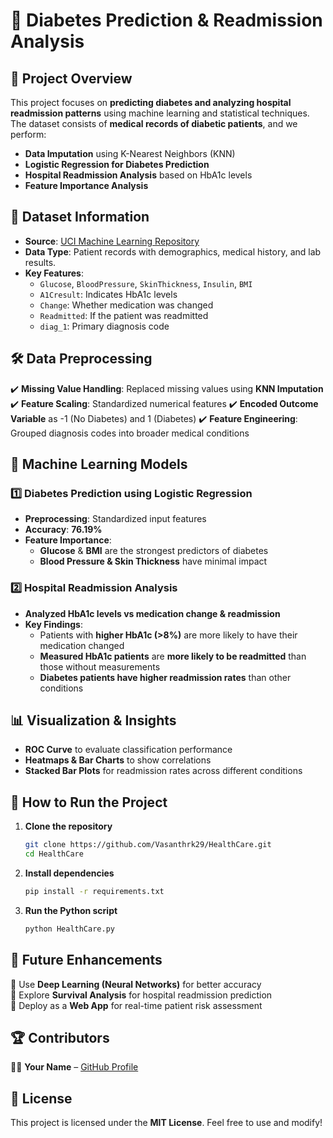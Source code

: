 # 🏥 Diabetes Prediction & Readmission Analysis

## 📌 Project Overview
This project focuses on **predicting diabetes and analyzing hospital readmission patterns** using machine learning and statistical techniques. The dataset consists of **medical records of diabetic patients**, and we perform:
- **Data Imputation** using K-Nearest Neighbors (KNN)
- **Logistic Regression for Diabetes Prediction**
- **Hospital Readmission Analysis** based on HbA1c levels
- **Feature Importance Analysis**

## 📂 Dataset Information
- **Source**: [UCI Machine Learning Repository](https://archive.ics.uci.edu/ml/machine-learning-databases/00296/dataset_diabetes.zip)
- **Data Type**: Patient records with demographics, medical history, and lab results.
- **Key Features**:
  - `Glucose`, `BloodPressure`, `SkinThickness`, `Insulin`, `BMI`
  - `A1Cresult`: Indicates HbA1c levels
  - `Change`: Whether medication was changed
  - `Readmitted`: If the patient was readmitted
  - `diag_1`: Primary diagnosis code

## 🛠️ Data Preprocessing
✔️ **Missing Value Handling**: Replaced missing values using **KNN Imputation**
✔️ **Feature Scaling**: Standardized numerical features
✔️ **Encoded Outcome Variable** as -1 (No Diabetes) and 1 (Diabetes)
✔️ **Feature Engineering**: Grouped diagnosis codes into broader medical conditions

## 🤖 Machine Learning Models
### **1️⃣ Diabetes Prediction using Logistic Regression**
- **Preprocessing**: Standardized input features
- **Accuracy**: **76.19%**
- **Feature Importance**:
  - **Glucose** & **BMI** are the strongest predictors of diabetes
  - **Blood Pressure & Skin Thickness** have minimal impact

### **2️⃣ Hospital Readmission Analysis**
- **Analyzed HbA1c levels vs medication change & readmission**
- **Key Findings**:
  - Patients with **higher HbA1c (>8%)** are more likely to have their medication changed
  - **Measured HbA1c patients** are **more likely to be readmitted** than those without measurements
  - **Diabetes patients have higher readmission rates** than other conditions

## 📊 Visualization & Insights
- **ROC Curve** to evaluate classification performance
- **Heatmaps & Bar Charts** to show correlations
- **Stacked Bar Plots** for readmission rates across different conditions

## 📌 How to Run the Project
1. **Clone the repository**
   ```bash
   git clone https://github.com/Vasanthrk29/HealthCare.git
   cd HealthCare
   ```
2. **Install dependencies**
   ```bash
   pip install -r requirements.txt
   ```
3. **Run the Python script**
   ```bash
   python HealthCare.py
   ```

## 🚀 Future Enhancements
🔹 Use **Deep Learning (Neural Networks)** for better accuracy  
🔹 Explore **Survival Analysis** for hospital readmission prediction  
🔹 Deploy as a **Web App** for real-time patient risk assessment  

## 🏆 Contributors
👨‍💻 **Your Name** – [GitHub Profile](https://github.com/Vasanthrk29)

## 📜 License
This project is licensed under the **MIT License**. Feel free to use and modify!
